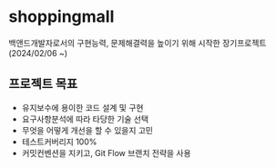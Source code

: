# shoppingmall
백앤드개발자로서의 구현능력, 문제해결력을 높이기 위해 시작한 장기프로젝트 (2024/02/06 ~)

## 프로젝트 목표
- 유지보수에 용이한 코드 설계 및 구현
- 요구사항분석에 따라 타당한 기술 선택
- 무엇을 어떻게 개선을 할 수 있을지 고민 
- 테스트커버리지 100%
- 커밋컨벤션을 지키고, Git Flow 브랜치 전략을 사용


